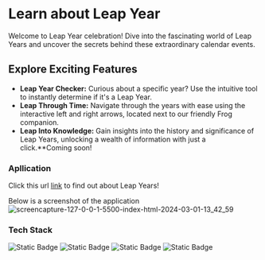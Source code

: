 # Learn about Leap Year
 Welcome to Leap Year celebration!
 Dive into the fascinating world of Leap Years and uncover the secrets behind these extraordinary calendar events.
 
## Explore Exciting Features
- **Leap Year Checker:** Curious about a specific year? Use the intuitive tool to instantly determine if it's a Leap Year.
- **Leap Through Time:** Navigate through the years with ease using the interactive left and right arrows, located next to our friendly Frog companion.
- **Leap Into Knowledge:** Gain insights into the history and significance of Leap Years, unlocking a wealth of information with just a click.**Coming soon!
### Apllication
Click this url [link](https://sumzulfikar.github.io/Leap-Year/) to find out about Leap Years!

Below is a screenshot of the application
![screencapture-127-0-0-1-5500-index-html-2024-03-01-13_42_59](https://github.com/sumzulfikar/Leap-Year/assets/150956638/c20fc245-c2e8-41b3-a87a-069f0a33c084)

### Tech Stack
![Static Badge](https://img.shields.io/badge/HTML-5-red?style=flat)
![Static Badge](https://img.shields.io/badge/CSS-3-blue?style=flat)
![Static Badge](https://img.shields.io/badge/javascript-yellow?style=flat)
![Static Badge](https://img.shields.io/badge/tailwind-lightblue?style=flat)




